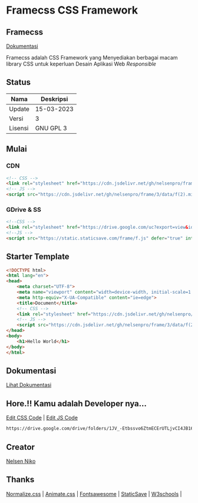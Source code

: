 # Framecss CSS Framework
## Framecss

[Dokumentasi](http://bit.ly/3n254s1)

<p align="">Framecss adalah CSS Framework yang Menyediakan berbagai macam library CSS untuk keperluan Desain Aplikasi Web <i>Responsible</i></p>

## Status
| Nama | Deskripsi |
| --- | --- |
| Update | 15-03-2023 |
| Versi | 3|
| Lisensi | GNU GPL 3 |

## Mulai
### CDN
```html
<!-- CSS -->
<link rel="stylesheet" href="https://cdn.jsdelivr.net/gh/nelsenpro/frame/3/data/f(2).min.css" integrity="sha384-GXwBi8p5+kJA01YItxQbfx7B8j5W3XE4874vjPgyuENkwxPajJ3qPpIE36eIPAXv" crossorigin="anonymous">
<!-- JS -->
<script src="https://cdn.jsdelivr.net/gh/nelsenpro/frame/3/data/f(2).min.js" defer="true" integrity="sha384-mmbm6eUwcXeG8ujycrAHzDJUAmBdzQe6MRlr5FpuIbx9SMmiftdN86tccYvMNLhE" crossorigin="anonymous"></script>
```
### GDrive & SS
```html
<!--CSS -->
<link rel="stylesheet" href="https://drive.google.com/uc?export=view&id=1JFnlyH1Ipt-IfdCYY-mu-Dz73g1bG8oj" type="text/css" media="all" />
<!--JS -->
<script src="https://static.staticsave.com/frame/f.js" defer="true" integrity="sha384-mmbm6eUwcXeG8ujycrAHzDJUAmBdzQe6MRlr5FpuIbx9SMmiftdN86tccYvMNLhE" crossorigin="anonymous"></script>
```
## Starter Template
```html
<!DOCTYPE html>
<html lang="en">
<head>
    <meta charset="UTF-8">
    <meta name="viewport" content="width=device-width, initial-scale=1.0">
    <meta http-equiv="X-UA-Compatible" content="ie=edge">
    <title>Document</title>
    <!-- CSS -->
    <link rel="stylesheet" href="https://cdn.jsdelivr.net/gh/nelsenpro/frame/3/data/f(2).min.css" integrity="sha384-GXwBi8p5+kJA01YItxQbfx7B8j5W3XE4874vjPgyuENkwxPajJ3qPpIE36eIPAXv" crossorigin="anonymous">
    <!-- JS -->
    <script src="https://cdn.jsdelivr.net/gh/nelsenpro/frame/3/data/f(2).min.js" defer="true" integrity="sha384-mmbm6eUwcXeG8ujycrAHzDJUAmBdzQe6MRlr5FpuIbx9SMmiftdN86tccYvMNLhE" crossorigin="anonymous"></script>
</head>
<body>
    <h1>Hello World</h1>
</body>
</html>
```

## Dokumentasi 
[Lihat Dokumentasi](http://bit.ly/3n254s1)
## Hore.!! Kamu adalah Developer nya...
[Edit CSS Code](https://drive.google.com/file/d/1JatzVvZTtn-strvNTT_-Tv_MIc7zmBAo/view?usp=drivesdk) | 
[Edit JS Code](https://drive.google.com/file/d/17QViFw4pheKAHN2M3mWS1NYXjxuVWwve/view?usp=drivesdk)
```txt
https://drive.google.com/drive/folders/1JV_-Etbssvo6ZtmECErUTLjvCI4JB16Z
```

## Creator

[Nelsen Niko](https://wa.me/6285328736706/)

## Thanks

[Normalize.css](https://necolas.github.io/normalize.css/) | [Animate.css](https://animate.style/) | [Fontsawesome](https://fontawesome.com/) | [StaticSave](https://staticsave.com/) | [W3schools](https://www.w3schools.com/) |
